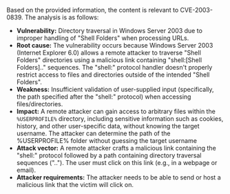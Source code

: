 Based on the provided information, the content is relevant to CVE-2003-0839. The analysis is as follows:

*   **Vulnerability:** Directory traversal in Windows Server 2003 due to improper handling of "Shell Folders" when processing URLs.
*   **Root cause:** The vulnerability occurs because Windows Server 2003 (Internet Explorer 6.0) allows a remote attacker to traverse "Shell Folders" directories using a malicious link containing "shell:[Shell Folders]\..\" sequences. The "shell:" protocol handler doesn't properly restrict access to files and directories outside of the intended "Shell Folders".
*   **Weakness:** Insufficient validation of user-supplied input (specifically, the path specified after the "shell:" protocol) when accessing files/directories.
*   **Impact:** A remote attacker can gain access to arbitrary files within the `%USERPROFILE%` directory, including sensitive information such as cookies, history, and other user-specific data, without knowing the target username. The attacker can determine the path of the %USERPROFILE% folder without guessing the target username
*   **Attack vector:** A remote attacker crafts a malicious link containing the "shell:" protocol followed by a path containing directory traversal sequences ("..\"). The user must click on this link (e.g., in a webpage or email).
*   **Attacker requirements:** The attacker needs to be able to send or host a malicious link that the victim will click on.